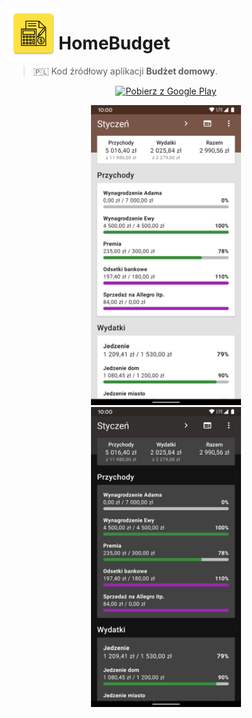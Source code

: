 <img src="media/logo.png" width="80px" align="left">

# HomeBudget

> 🇵🇱 Kod źródłowy aplikacji **Budżet domowy**.

<p align="center">
   <a href='https://play.google.com/store/apps/details?id=com.pawegio.homebudget'><img alt='Pobierz z Google Play' src='https://play.google.com/intl/en_us/badges/static/images/badges/pl_badge_web_generic.png' width="200px"/></a>
</p>

<p align="center">
   <img src="media/screenshot_light.png" width="240px" hspace="20"><img src="media/screenshot_dark.png" width="240px" hspace="20">
</p>
